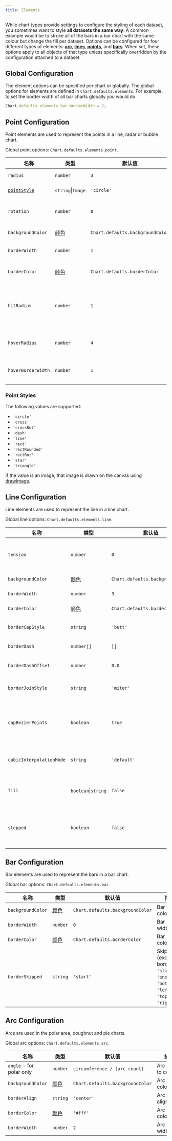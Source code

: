 ```yaml
---
title: Elements
---
```


While chart types provide settings to configure the styling of each dataset, you sometimes want to style **all datasets the same way**. A common example would be to stroke all of the bars in a bar chart with the same colour but change the fill per dataset. Options can be configured for four different types of elements: **[arc](#arc-configuration)**, **[lines](#line-configuration)**, **[points](#point-configuration)**, and **[bars](#bar-configuration)**. When set, these options apply to all objects of that type unless specifically overridden by the configuration attached to a dataset.

## Global Configuration

The element options can be specified per chart or globally. The global options for elements are defined in `Chart.defaults.elements`. For example, to set the border width of all bar charts globally you would do:

```javascript
Chart.defaults.elements.bar.borderWidth = 2;
```

## Point Configuration

Point elements are used to represent the points in a line, radar or bubble chart.

Global point options: `Chart.defaults.elements.point`.

| 名称 | 类型 | 默认值 | 描述
| ---- | ---- | ------- | -----------
| `radius` | `number` | `3` | Point radius.
| [`pointStyle`](#point-styles) | `string`\|`Image` | `'circle'` | Point style.
| `rotation` | `number` | `0` | Point rotation (in degrees).
| `backgroundColor` | [颜色](../general/colors.md) | `Chart.defaults.backgroundColor` | Point fill color.
| `borderWidth` | `number` | `1` | Point stroke width.
| `borderColor` | [颜色](../general/colors.md) | `Chart.defaults.borderColor` | Point stroke color.
| `hitRadius` | `number` | `1` | Extra radius added to point radius for hit detection.
| `hoverRadius` | `number` | `4` | Point radius when hovered.
| `hoverBorderWidth` | `number` | `1` | Stroke width when hovered.

### Point Styles

The following values are supported:

- `'circle'`
- `'cross'`
- `'crossRot'`
- `'dash'`
- `'line'`
- `'rect'`
- `'rectRounded'`
- `'rectRot'`
- `'star'`
- `'triangle'`

If the value is an image, that image is drawn on the canvas using [drawImage](https://developer.mozilla.org/en/docs/Web/API/CanvasRenderingContext2D/drawImage).

## Line Configuration

Line elements are used to represent the line in a line chart.

Global line options: `Chart.defaults.elements.line`.

| 名称 | 类型 | 默认值 | 描述
| ---- | ---- | ------- | -----------
| `tension` | `number` | `0` | Bézier curve tension (`0` for no Bézier curves).
| `backgroundColor` | [颜色](../general/colors.md) | `Chart.defaults.backgroundColor` | Line fill color.
| `borderWidth` | `number` | `3` | Line stroke width.
| `borderColor` | [颜色](../general/colors.md) | `Chart.defaults.borderColor` | Line stroke color.
| `borderCapStyle` | `string` | `'butt'` | Line cap style. 查看[MDN](https://developer.mozilla.org/en/docs/Web/API/CanvasRenderingContext2D/lineCap).
| `borderDash` | `number[]` | `[]` | Line dash. 查看[MDN](https://developer.mozilla.org/en-US/docs/Web/API/CanvasRenderingContext2D/setLineDash).
| `borderDashOffset` | `number` | `0.0` | Line dash offset. 查看[MDN](https://developer.mozilla.org/en-US/docs/Web/API/CanvasRenderingContext2D/lineDashOffset).
| `borderJoinStyle` | `string` | `'miter'` | Line join style. 查看[MDN](https://developer.mozilla.org/en-US/docs/Web/API/CanvasRenderingContext2D/lineJoin).
| `capBezierPoints` | `boolean` | `true` | `true` to keep Bézier control inside the chart, `false` for no restriction.
| `cubicInterpolationMode` | `string` | `'default'` |  Interpolation mode to apply. [See more...](./charts/line.mdx/#cubicinterpolationmode)
| `fill` | `boolean`\|`string` | `false` | How to fill the area under the line. See [area charts](../charts/area.md#filling-modes).
| `stepped` | `boolean` | `false` | `true` to show the line as a stepped line (`tension` will be ignored).

## Bar Configuration

Bar elements are used to represent the bars in a bar chart.

Global bar options: `Chart.defaults.elements.bar`.

| 名称 | 类型 | 默认值 | 描述
| ---- | ---- | ------- | -----------
| `backgroundColor` | [颜色](../general/colors.md) | `Chart.defaults.backgroundColor` | Bar fill color.
| `borderWidth` | `number` | `0` | Bar stroke width.
| `borderColor` | [颜色](../general/colors.md) | `Chart.defaults.borderColor` | Bar stroke color.
| `borderSkipped` | `string` | `'start'` | Skipped (excluded) border: `'start'`, `'end'`, `'bottom'`, `'left'`, `'top'` or `'right'`.

## Arc Configuration

Arcs are used in the polar area, doughnut and pie charts.

Global arc options: `Chart.defaults.elements.arc`.

| 名称 | 类型 | 默认值 | 描述
| ---- | ---- | ------- | -----------
| `angle` - for polar only | `number` | `circumference / (arc count)` | Arc angle to cover.
| `backgroundColor` | [颜色](../general/colors.md) | `Chart.defaults.backgroundColor` | Arc fill color.
| `borderAlign` | `string` | `'center'` | Arc stroke alignment.
| `borderColor` | [颜色](../general/colors.md) | `'#fff'` | Arc stroke color.
| `borderWidth`| `number` | `2` | Arc stroke width.
